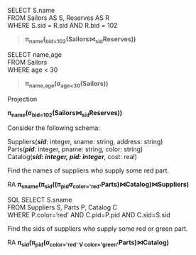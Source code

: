
>
SELECT S.name  
FROM   Sailors AS S, Reserves AS R  
WHERE  S.sid = R.sid AND R.bid = 102  

> **π<sub>name</sub>(<sub>bid=102</sub>(Sailors⋈<sub>sid</sub>Reserves))**


>  
SELECT name,age   
FROM Sailors  
WHERE age < 30  

> **π<sub>name,age</sub>(σ<sub>age<30</sub>(Sailors))**


Projection

**π<sub>name</sub>(σ<sub>bid=102</sub>(Sailors⋈<sub>sid</sub>Reserves))**

Consider the following schema:  

Suppliers(__*sid*__: integer, sname: string, address: string)   
Parts(__*pid*__: integer, pname: string, color: string)   
Catalog(__*sid: integer, pid: integer*__, cost: real)  

Find the names of suppliers who supply some red part. 

RA    **π<sub>sname</sub>(π<sub>sid</sub>((π<sub>pid</sub>σ<sub>color='red'</sub>Parts)⋈Catalog)⋈Suppliers)**

SQL   SELECT S.sname  
      FROM Suppliers S, Parts P, Catalog C   
      WHERE P.color=’red’ AND C.pid=P.pid AND C.sid=S.sid  
      
Find the sids of suppliers who supply some red or green part. 

RA    **π<sub>sid</sub>(π<sub>pid</sub>(σ<sub>color='red' V color='green'</sub>Parts)⋈Catalog)** 
      


